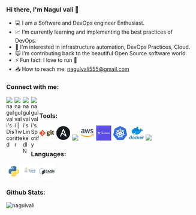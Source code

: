 ### Hi there, I'm Nagul vali 👋

- 💻 I am a Software and DevOps engineer Enthusiast.
- 📈 I’m currently learning and implementing the best practices of DevOps.
- 💟 I'm interested in infrastructure automation, DevOps Practices, Cloud.
- 🐱 I’m contributing back to the beautiful Open Source software world.
- ⚡ Fun fact: I love to run 🏃
- 📥 How to reach me: nagulvali555@gmail.com

### Connect with me:
<a href="https://discordapp.com/users/nagulvali#6796">
  <img align="left" alt="nagulvali's Discord" width="22px" src="https://raw.githubusercontent.com/peterthehan/peterthehan/master/assets/discord.svg" />
</a>
<a href="https://twitter.com/NagulVali2">
  <img align="left" alt="nagul vali | Twitter" width="22px" src="https://raw.githubusercontent.com/peterthehan/peterthehan/master/assets/twitter.svg" />
</a>
<a href="https://www.linkedin.com/in/nagulvali/">
  <img align="left" alt="nagulvali's LinkedIN" width="22px" src="https://raw.githubusercontent.com/peterthehan/peterthehan/master/assets/linkedin.svg" />
</a>
<a href="https://open.spotify.com/user/tcjhksj0w7y439glcogsb2ns8">
  <img align="left" alt="nagulvali's Spotify" width="22px" src="https://raw.githubusercontent.com/peterthehan/peterthehan/master/assets/spotify.svg" />
</a>  

<br />

### Tools:

<code><img height="40" src="https://raw.githubusercontent.com/github/explore/80688e429a7d4ef2fca1e82350fe8e3517d3494d/topics/git/git.png"></code>
<code><img height="40" src="https://raw.githubusercontent.com/github/explore/80688e429a7d4ef2fca1e82350fe8e3517d3494d/topics/ansible/ansible.png"></code>
<code><img height="40" src="https://camo.githubusercontent.com/ec0079d7b416a8b69536d6ca8c19fe85c6e9251a1cb7cdaaab09571cf2d21d18/68747470733a2f2f7777772e6a656e6b696e732e696f2f73697465732f64656661756c742f66696c65732f6a656e6b696e735f6c6f676f2e706e67"></code>
<code><img height="40" src="https://raw.githubusercontent.com/github/explore/fbceb94436312b6dacde68d122a5b9c7d11f9524/topics/aws/aws.png"></code>
<code><img height="40" src="https://raw.githubusercontent.com/github/explore/80688e429a7d4ef2fca1e82350fe8e3517d3494d/topics/terraform/terraform.png"></code>
<code><img height="40" src="https://raw.githubusercontent.com/github/explore/80688e429a7d4ef2fca1e82350fe8e3517d3494d/topics/kubernetes/kubernetes.png"></code>
<code><img height="40" src="https://raw.githubusercontent.com/github/explore/80688e429a7d4ef2fca1e82350fe8e3517d3494d/topics/docker/docker.png"></code>
<code><img height="40" src="https://helm.sh/img/helm.svg"></code>

### Languages:

<code><img height="40" src="https://raw.githubusercontent.com/github/explore/80688e429a7d4ef2fca1e82350fe8e3517d3494d/topics/python/python.png"></code>
<code><img height="40" src="https://raw.githubusercontent.com/github/explore/80688e429a7d4ef2fca1e82350fe8e3517d3494d/topics/java/java.png"></code>
<code><img height="40" src="https://raw.githubusercontent.com/github/explore/80688e429a7d4ef2fca1e82350fe8e3517d3494d/topics/bash/bash.png"></code>


### Github Stats:
<p align="left"> <img src="https://github-readme-stats.vercel.app/api?username=nagulvali555&show_icons=true&theme=gotham" alt="nagulvali" />


<!-- 
- 🔭 I’m currently working on ...
- 🌱 I’m currently learning ...
- 👯 I’m looking to collaborate on ...
- 🤔 I’m looking for help with ...
- 💬 Ask me about ...
- 📫 How to reach me: ...
- 😄 Pronouns: ...
- ⚡ Fun fact: ... -->
